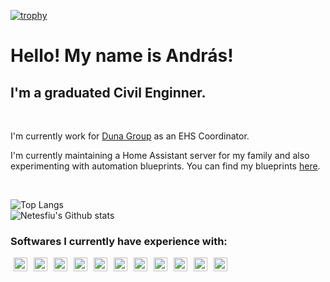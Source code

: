 [![trophy](https://github-profile-trophy.vercel.app/?username=Netesfiu&theme=onedark&column=5&margin-w=15&margin-h=15&no-bg=true&no-frame=true&rank=C,B,A,S,SS,SSS)]()

# Hello! My name is András!

## I'm a graduated Civil Enginner.
<br />

I'm currently work for [Duna Group](https://www.dunaaszfalt.hu) as an EHS Coordinator.

I'm currently maintaining a Home Assistant server for my family and also experimenting with automation blueprints. You can find my blueprints [here](https://github.com/Netesfiu/Netesfiu-blueprints-HA).

<br />

![Top Langs](https://github-readme-stats.vercel.app/api/top-langs/?username=Netesfiu&layout=compact&locale=HU)
<br />
![Netesfiu's Github stats](https://github-readme-stats.vercel.app/api?username=Netesfiu&show_icons=true&bg_color=00000000&locale=HU)

### Softwares I currently have experience with:

<img align="left" hspace="5rem" alt="Autodesk AutoCAD" width="22px" src="https://simpleicons.org/icons/autodesk.svg"/>
<img align="left" hspace="5rem" alt="SketchUp" width="22px" src="https://simpleicons.org/icons/sketchup.svg"/>
<img align="left" hspace="5rem" alt="Qgis" width="22px" src="https://simpleicons.org/icons/qgis.svg"/>
<img align="left" hspace="5rem" alt="Adobe Lightroom" width="22px" src="https://simpleicons.org/icons/adobelightroom.svg"/>
<img align="left" hspace="5rem" alt="Adobe Illustrator" width="22px" src="https://simpleicons.org/icons/adobeillustrator.svg"/>
<img align="left" hspace="5rem" alt="Adobe Photoshop" width="22px" src="https://simpleicons.org/icons/adobephotoshop.svg"/>
<img align="left" hspace="5rem" alt="Adobe After Effects" width="22px" src="https://simpleicons.org/icons/adobeaftereffects.svg"/>
<img align="left" hspace="5rem" alt="Adobe After Effects" width="22px" src="https://simpleicons.org/icons/adobeaftereffects.svg"/>
<img align="left" hspace="5rem" alt="Adobe Premiere Pro" width="22px" src="https://simpleicons.org/icons/adobepremierepro.svg"/>
<img align="left" hspace="5rem" alt="Adobe Acrobat" width="22px" src="https://simpleicons.org/icons/adobeacrobatreader.svg"/>
<img align="left" hspace="5rem" alt="Blender" width="22px" src="https://simpleicons.org/icons/blender.svg"/>
